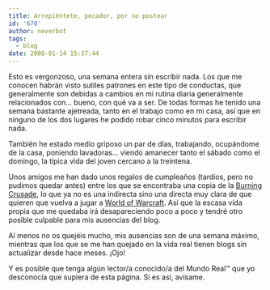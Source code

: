 ```yaml
---
title: Arrepiéntete, pecador, por no postear
id: '670'
author: neverbot
tags:
  - blog
date: 2008-01-14 15:37:44
---
```


Esto es vergonzoso, una semana entera sin escribir nada. Los que me conocen habrán visto sutiles patrones en este tipo de conductas, que generalmente son debidas a cambios en mi rutina diaria generalmente relacionados con... bueno, con qué va a ser. De todas formas he tenido una semana bastante ajetreada, tanto en el trabajo como en mi casa, así que en ninguno de los dos lugares he podido robar cinco minutos para escribir nada.

También he estado medio griposo un par de días, trabajando, ocupándome de la casa, poniendo lavadoras... viendo amanecer tanto el sábado como el domingo, la típica vida del joven cercano a la treintena.

Unos amigos me han dado unos regalos de cumpleaños (tardíos, pero no pudimos quedar antes) entre los que se encontraba una copia de la [Burning Crusade](http://www.worldofwarcraft.com/burningcrusade/), lo que ya no es una indirecta sino una directa muy clara de que quieren que vuelva a jugar a [World of Warcraft](http://www.worldofwarcraft.com/). Así que la escasa vida propia que me quedaba irá desapareciendo poco a poco y tendré otro posible culpable para mis ausencias del blog.

Al menos no os quejéis mucho, mis ausencias son de una semana máximo, mientras que los que se me han quejado en la vida real tienen blogs sin actualizar desde hace meses. ¡Ojo!

Y es posible que tenga algún lector/a conocido/a del Mundo Real™ que yo desconocía que supiera de esta página. Si es así, avísame.
